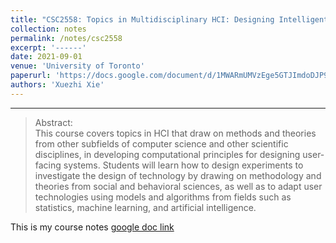 ```yaml
---
title: "CSC2558: Topics in Multidisciplinary HCI: Designing Intelligent Self-Improving Systems Through Human Computation, Randomized A/B Experiments and Statistical Machine Learning"
collection: notes
permalink: /notes/csc2558
excerpt: '------'
date: 2021-09-01
venue: 'University of Toronto'
paperurl: 'https://docs.google.com/document/d/1MWARmUMVzEge5GTJImdoDJP9tdkZqKhSRoAzanRI-Rk/edit?usp=sharing'
authors: 'Xuezhi Xie'
---
```


------

>Abstract: <br/>This course covers topics in HCI that draw on methods and theories from other subfields of computer science and other scientific disciplines, in developing computational principles for designing user-facing systems. Students will learn how to design experiments to investigate the design of technology by drawing on methodology and theories from social and behavioral sciences, as well as to adapt user technologies using models and algorithms from fields such as statistics, machine learning, and artificial intelligence.


This is my course notes [google doc link](https://docs.google.com/document/d/1MWARmUMVzEge5GTJImdoDJP9tdkZqKhSRoAzanRI-Rk/edit?usp=sharing)
